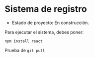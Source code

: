 <h1> Sistema de registro </h1>

- Estado de proyecto: En construcción.

Para ejecutar el sistema, debes poner:

```npm install react```

Prueba de ```git pull```
